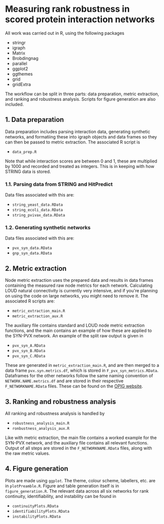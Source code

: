# Measuring rank robustness in scored protein interaction networks

All work was carried out in R, using the following packages
* stringr
* igraph
* Matrix
* Brobdingnag
* parallel
* ggplot2
* ggthemes
* grid
* gridExtra

The workflow can be split in three parts: data preparation, metric extraction, and ranking and robustness analysis. Scripts for figure generation are also included.

## 1. Data preparation
Data preparation includes parsing interaction data, generating synthetic networks, and formatiing these into igraph objects and data frames so they can then be passed to metric extraction. The associated R script is
* `data_prep.R`

Note that while interaction scores are between 0 and 1, these are multiplied by 1000 and recorded and treated as integers. This is in keeping with how STRING data is stored.

### 1.1. Parsing data from STRING and HitPredict
Data files associated with this are:
* `string_yeast_data.RData`
* `string_ecoli_data.RData`
* `string_pvivax_data.RData`

### 1.2. Generating synthetic networks
Data files associated with this are:
* `pvx_syn_data.RData`
* `gnp_syn_data.RData`

## 2. Metric extraction
Node metric extraction uses the prepared data and results in data frames containing the measured raw node metrics for each network. Calculating LOUD natural connectivity is currently very intensive, and if you're planning on using the code on large networks, you might need to remove it. The associated R scripts are:
* `metric_extraction_main.R`
* `metric_extraction_aux.R`

The auxiliary file contains standard and LOUD node metric extraction functions, and the main contains an example of how these are applied to the SYN-PVX network. An example of the split raw output is given in 
* `pvx_syn_A.RData`
* `pvx_syn_B.RData`
* `pvx_syn_C.RData`

These are generated in `metric_extraction_main.R`, and are then merged to a data frame `pvx.syn.metrics.df`, which is stored in 
`F_pvx_syn_metrics.RData`. Dataframes for the other networks follow the same naming convention of `NETWORK.NAME.metrics.df` and are stored in their respective `F_NETWORKNAME.RData` files. These can be found on the [OPIG website](http://opig.stats.ox.ac.uk/resources).

## 3. Ranking and robustness analysis
All ranking and robustness analysis is handled by
* `robustness_analysis_main.R`
* `ronbustness_analysis_aux.R`

Like with metric extraction, the main file contains a worked example for the SYN-PVX network, and the auxiliary file contains all relevant functions. Output of all steps are stored in the `F_NETWORKNAME.RData` files, along with the raw metric values.

## 4. Figure generation
Plots are made using `ggplot`. The theme, colour scheme, labellers, etc. are in `plotPreamble.R`. Figure and table generation itself is in `figure_generation.R`. The relevant data across all six networks for rank continuity, identifiability, and instability can be found in
* `continuityPlots.RData`
* `identifiabilityPlots.RData`
* `instabilityPlots.RData`
